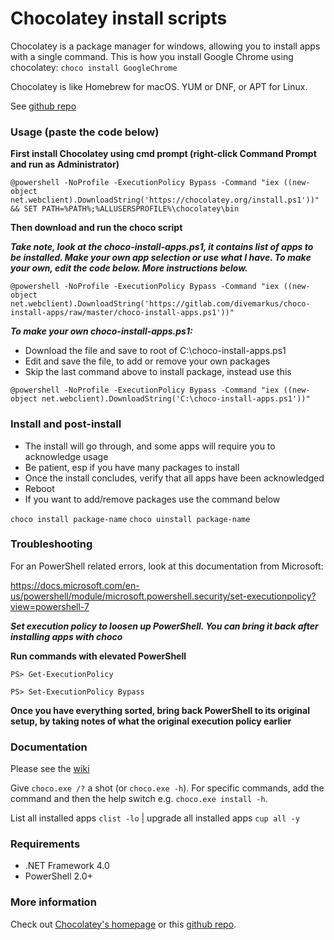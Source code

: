 # Chocolatey install scripts
Chocolatey is a package manager for windows, allowing you to install apps with a single command. This is how you install Google Chrome using chocolatey: ```choco install GoogleChrome```

Chocolatey is like Homebrew for macOS. YUM or DNF, or APT for Linux.


See [github repo](https://github.com/chocolatey/choco)

### Usage (paste the code below)
**First install Chocolatey using cmd prompt (right-click Command Prompt and run as Administrator)**

```
@powershell -NoProfile -ExecutionPolicy Bypass -Command "iex ((new-object net.webclient).DownloadString('https://chocolatey.org/install.ps1'))" && SET PATH=%PATH%;%ALLUSERSPROFILE%\chocolatey\bin
```

**Then download and run the choco script**

***Take note, look at the choco-install-apps.ps1, it contains list of apps to be installed. Make your own app selection or use what I have. To make your own, edit the code below. More instructions below.***

```
@powershell -NoProfile -ExecutionPolicy Bypass -Command "iex ((new-object net.webclient).DownloadString('https://gitlab.com/divemarkus/choco-install-apps/raw/master/choco-install-apps.ps1'))"
```

***To make your own choco-install-apps.ps1:***
* Download the file and save to root of C:\choco-install-apps.ps1
* Edit and save the file, to add or remove your own packages
* Skip the last command above to install package, instead use this

```
@powershell -NoProfile -ExecutionPolicy Bypass -Command "iex ((new-object net.webclient).DownloadString('C:\choco-install-apps.ps1'))"
```

### Install and post-install
* The install will go through, and some apps will require you to acknowledge usage
* Be patient, esp if you have many packages to install
* Once the install concludes, verify that all apps have been acknowledged
* Reboot
* If you want to add/remove packages use the command below

```choco install package-name```
```choco uinstall package-name```

### Troubleshooting
For an PowerShell related errors, look at this documentation from Microsoft:

https://docs.microsoft.com/en-us/powershell/module/microsoft.powershell.security/set-executionpolicy?view=powershell-7

***Set execution policy to loosen up PowerShell. You can bring it back after installing apps with choco***

**Run commands with elevated PowerShell**

```PS> Get-ExecutionPolicy```

```PS> Set-ExecutionPolicy Bypass```

**Once you have everything sorted, bring back PowerShell to its original setup, by taking notes of what the original execution policy earlier**

### Documentation
Please see the [wiki](https://github.com/chocolatey/choco/wiki)

Give `choco.exe /?` a shot (or `choco.exe -h`). For specific commands, add the command and then the help switch e.g. `choco.exe install -h`.

List all installed apps `clist -lo` | upgrade all installed apps `cup all -y`

### Requirements
* .NET Framework 4.0
* PowerShell 2.0+

### More information
Check out [Chocolatey's homepage](https://chocolatey.org/) or this [github repo](https://github.com/chocolatey/chocolatey).

